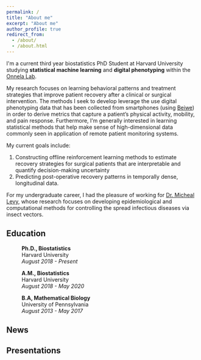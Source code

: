 ```yaml
---
permalink: /
title: "About me"
excerpt: "About me"
author_profile: true
redirect_from: 
  - /about/
  - /about.html
---
```


I'm a current third year biostatistics PhD Student at Harvard University studying **statistical machine learning** and **digital phenotyping** within the [Onnela Lab](https://www.hsph.harvard.edu/onnela-lab/). 

My research focuses on learning behavioral patterns and treatment strategies that improve patient recovery after a clinical or surgical intervention. The methods I seek to develop leverage the use digital phenotyping data that has been collected from smartphones (using [Beiwe](https://www.beiwe.org/)) in order to derive metrics that capture a patient’s physical activity, mobility, and pain response. Furthermore, I’m generally interested in learning statistical methods that help make sense of high-dimensional data commonly seen in application of remote patient monitoring systems.

My current goals include: 
1. Constructing offline reinforcement learning methods to estimate recovery strategies for surgical patients that are interpretable and quantify decision-making uncertainty
1. Predicting post-operative recovery patterns in temporally dense, longitudinal data. 

For my undergraduate career, I had the pleasure of working for [Dr. Micheal Levy](https://www.med.upenn.edu/apps/faculty/index.php/g275/p6363868), whose research focuses on developing epidemiological and computational methods for controlling the spread infectious diseases via insect vectors.

## Education

<p style="margin-left: 40px"><b>Ph.D., Biostatistics</b>
<br> Harvard University
<br><i>August 2018 - Present</i></p>

<p style="margin-left: 40px"><b>A.M., Biostatistics</b>
<br> Harvard University
<br><i>August 2018 - May 2020</i></p>

<p style="margin-left: 40px"><b>B.A, Mathematical Biology</b>
<br> University of Pennsylvania
<br><i>August 2013 - May 2017</i></p>


## News

## Presentations
